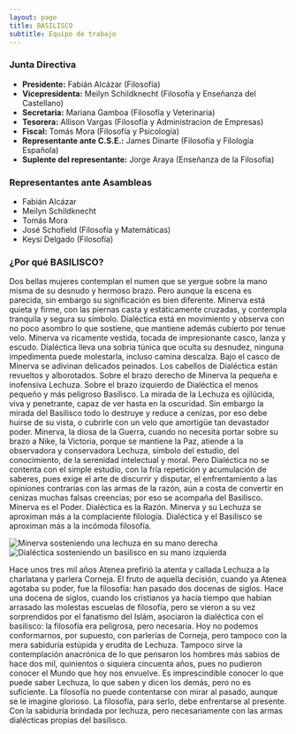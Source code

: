 ```yaml
---
layout: page
title: BASILISCO
subtitle: Equipo de trabajo
---
```


### Junta Directiva

* **Presidente:** Fabián Alcázar (Filosofía)
* **Vicepresidenta:** Meilyn Schildknecht (Filosofía y Enseñanza del Castellano)
* **Secretaria:** Mariana Gamboa (Filosofía y Veterinaria)
* **Tesorera:** Allison Vargas (Filosofía y Administracion de Empresas)
* **Fiscal:** Tomás Mora (Filosofía y Psicología)
* **Representante ante C.S.E.:** James Dinarte (Filosofía y Filología Española)
* **Suplente del representante:** Jorge Araya (Enseñanza de la Filosofía)

### Representantes ante Asambleas
* Fabián Alcázar
* Meilyn Schildknecht
* Tomás Mora
* José Schofield (Filosofía y Matemáticas)
* Keysi Delgado (Filosofía)

### ¿Por qué BASILISCO?

Dos bellas mujeres contemplan el numen que se yergue sobre la mano misma de su desnudo y hermoso brazo. Pero aunque la escena es parecida, sin embargo su significación es bien diferente. Minerva está quieta y firme, con las piernas casta y estáticamente cruzadas, y contempla tranquila y segura su símbolo. Dialéctica está en movimiento y observa con no poco asombro lo que sostiene, que mantiene además cubierto por tenue velo. Minerva va ricamente vestida, tocada de impresionante casco, lanza y escudo. Dialéctica lleva una sobria túnica que oculta su desnudez, ninguna impedimenta puede molestarla, incluso camina descalza. Bajo el casco de Minerva se adivinan delicados peinados. Los cabellos de Dialéctica están revueltos y alborotados. Sobre el brazo derecho de Minerva la pequeña e inofensiva Lechuza. Sobre el brazo izquierdo de Dialéctica el menos pequeño y más peligroso Basilisco. La mirada de la Lechuza es ojilúcida, viva y penetrante, capaz de ver hasta en la oscuridad. Sin embargo la mirada del Basilisco todo lo destruye y reduce a cenizas, por eso debe huirse de su vista, o cubrirle con un velo que amortigüe tan devastador poder. Minerva, la diosa de la Guerra, cuando no necesita portar sobre su brazo a Nike, la Victoria, porque se mantiene la Paz, atiende a la observadora y conservadora Lechuza, símbolo del estudio, del conocimiento, de la serenidad intelectual y moral. Pero Dialéctica no se contenta con el simple estudio, con la fría repetición y acumulación de saberes, pues exige el arte de discurrir y disputar, el enfrentamiento a las opiniones contrarias con las armas de la razón, aún a costa de convertir en cenizas muchas falsas creencias; por eso se acompaña del Basilisco. Minerva es el Poder. Dialéctica es la Razón. Minerva y su Lechuza se aproximan más a la complaciente filología. Dialéctica y el Basilisco se aproximan más a la incómoda filosofía.

![Minerva sosteniendo una lechuza en su mano derecha](http://www.lechuza.org/zoo/img/sabiduri.gif)
![Dialéctica sosteniendo un basilisco en su mano izquierda](http://www.lechuza.org/zoo/img/dialecti.gif)

Hace unos tres mil años Atenea prefirió la atenta y callada Lechuza a la charlatana y parlera Corneja. El fruto de aquella decisión, cuando ya Atenea agotaba su poder, fue la filosofía: han pasado dos docenas de siglos. Hace una docena de siglos, cuando los cristianos ya hacía tiempo que habían arrasado las molestas escuelas de filosofía, pero se vieron a su vez sorprendidos por el fanatismo del Islám, asociaron la dialéctica con el basilisco: la filosofía era peligrosa, pero necesaria. Hoy no podemos conformarnos, por supuesto, con parlerías de Corneja, pero tampoco con la mera sabiduría estúpida y erudita de Lechuza. Tampoco sirve la contemplación anacrónica de lo que pensaron los hombres más sabios de hace dos mil, quinientos o siquiera cincuenta años, pues no pudieron conocer el Mundo que hoy nos envuelve. Es imprescindible conocer lo que puede saber Lechuza, lo que saben y dicen los demás, pero no es suficiente. La filosofía no puede contentarse con mirar al pasado, aunque se le imagine glorioso. La filosofía, para serlo, debe enfrentarse al presente. Con la sabiduría brindada por lechuza, pero necesariamente con las armas dialécticas propias del basilisco.
